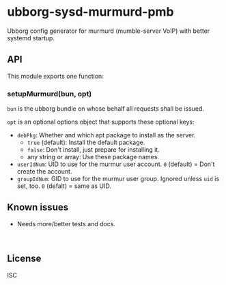 ﻿
<!--#echo json="package.json" key="name" underline="=" -->
ubborg-sysd-murmurd-pmb
=======================
<!--/#echo -->

<!--#echo json="package.json" key="description" -->
Ubborg config generator for murmurd (mumble-server VoIP) with better systemd
startup.
<!--/#echo -->



API
---

This module exports one function:

### setupMurmurd(bun, opt)

`bun` is the ubborg bundle on whose behalf all requests shall be issued.

`opt` is an optional options object that supports these optional keys:

* `debPkg`: Whether and which apt package to install as the server.
  * `true` (default): Install the default package.
  * `false`: Don't install, just prepare for installing it.
  * any string or array: Use these package names.
* `userIdNum`: UID to use for the murmur user account.
  `0` (default) = Don't create the account.
* `groupIdNum`: GID to use for the murmur user group.
  Ignored unless `uid` is set, too. `0` (defalt) = same as UID.




<!--#toc stop="scan" -->



Known issues
------------

* Needs more/better tests and docs.




&nbsp;


License
-------
<!--#echo json="package.json" key=".license" -->
ISC
<!--/#echo -->

